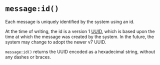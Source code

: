 # `message:id()`

Each message is uniquely identified by the system using an id.

At the time of writing, the id is a version 1
[UUID](https://www.rfc-editor.org/rfc/rfc4122), which is based upon the time at
which the message was created by the system. In the future, the system may
change to adopt the newer v7 UUID.

`message:id()` returns the UUID encoded as a hexadecimal string, without any
dashes or braces.


